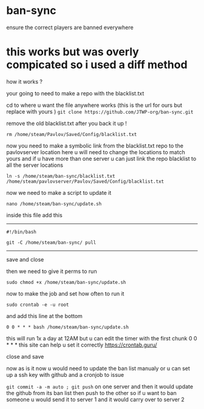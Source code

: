 # ban-sync
ensure the correct players are banned everywhere


<h1> this works but was overly compicated so i used a diff method </h1>

how it works ?

your going to need to make a repo with the blacklist.txt 

cd to where u want the file anywhere works 
(this is the url for ours but replace with yours )
`git clone https://github.com/JTWP-org/ban-sync.git`

remove the old blacklist.txt
 after you back it up ! 

`rm /home/steam/Pavlov/Saved/Config/blacklist.txt`

now you need to make a symbolic link from the blacklist.txt repo to the pavlovserver location 
here u will need to change the locations to match yours and if u have more than one server u can just link the repo blacklist to all the server locations 

`ln -s /home/steam/ban-sync/blacklist.txt /home/steam/pavlovserver/Pavlov/Saved/Config/blacklist.txt`

now we need to make a script to update it 

`nano /home/steam/ban-sync/update.sh`

inside this file add this 

-------------------------------------------------
`#!/bin/bash`

`git -C /home/steam/ban-sync/ pull`

------------------------------------------------

save and close 

then we need to give it perms to run 

`sudo chmod +x /home/steam/ban-sync/update.sh`

now to make the job and set how often to run it 

`sudo crontab -e -u root`

and add this line at the bottom 

`0 0 * * * bash /home/steam/ban-sync/update.sh`

this will run 1x a day at 12AM but u can edit the timer with the first chunk 0 0 * * *
this site can help u set it correctly 
https://crontab.guru/

close and save 



now as is it now u would need to update the ban list manualy or u can set up a ssh key with github and a cronjob to issue 

`git commit -a -m auto ; git push`
on one server and then it would update the github from its ban list then push to the other so if u want to ban someone u would send it to server 1 and it would carry over to server 2

